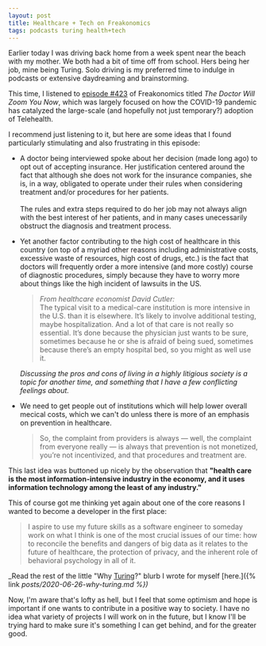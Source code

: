 ```yaml
---
layout: post
title: Healthcare + Tech on Freakonomics
tags: podcasts turing health+tech
---
```


Earlier today I was driving back home from a week spent near the beach with my mother. We both had a bit of time off from school. Hers being her job, mine being Turing. Solo driving is my preferred time to indulge in podcasts or extensive daydreaming and brainstorming.

This time, I listened to [episode \#423](https://freakonomics.com/podcast/telehealth/) of Freakonomics titled _The Doctor Will Zoom You Now_, which was largely focused on how the COVID-19 pandemic has catalyzed the large-scale (and hopefully not just temporary?) adoption of Telehealth.  

I recommend just listening to it, but here are some ideas that I found particularly stimulating and also frustrating in this episode:

* A doctor being interviewed spoke about her decision (made long ago) to opt out of accepting insurance. Her justification centered around the fact that although she does not work for the insurance companies, she is, in a way, obligated to operate under their rules when considering treatment and/or procedures for her patients. <br><br>The rules and extra steps required to do her job may not always align with the best interest of her patients, and in many cases unecessarily obstruct the diagnosis and treatment process.


* Yet another factor contributing to the high cost of healthcare in this country (on top of a myriad other reasons including administrative costs, excessive waste of resources, high cost of drugs, etc.) is the fact that doctors will frequently order a more intensive (and more costly) course of diagnostic procedures, simply because they have to worry more about things like the high incident of lawsuits in the US.

  > _From healthcare economist David Cutler:_ <br>The typical visit to a medical-care institution is more intensive in the U.S. than it is elsewhere. It’s likely to involve additional testing, maybe hospitalization. And a lot of that care is not really so essential. It’s done because the physician just wants to be sure, sometimes because he or she is afraid of being sued, sometimes because there’s an empty hospital bed, so you might as well use it.

  _Discussing the pros and cons of living in a highly litigious society is a topic for another time, and something that I have a few conflicting feelings about._

* We need to get people out of institutions which will help lower overall mecical costs, which we can't do unless there is more of an emphasis on prevention in healthcare.
  > So, the complaint from providers is always — well, the complaint from everyone really — is always that prevention is not monetized, you’re not incentivized, and that procedures and treatment are.

This last idea was buttoned up nicely by the observation that **"health care is the most information-intensive industry in the economy, and it uses information technology among the least of any industry."**

This of course got me thinking yet again about one of the core reasons I wanted to become a developer in the first place:

> I aspire to use my future skills as a software engineer to someday work on what I think is one of the most crucial issues of our time: how to reconcile the benefits and dangers of big data as it relates to the future of healthcare, the protection of privacy, and the inherent role of behavioral psychology in all of it.

_Read the rest of the little "Why [Turing](https://turing.io/)?" blurb I wrote for myself [here.]({% link _posts/2020-06-26-why-turing.md %})_

Now, I'm aware that's lofty as hell, but I feel that some optimism and hope is important if one wants to contribute in a positive way to society. I have no idea what variety of projects I will work on in the future, but I know I'll be trying hard to make sure it's something I can get behind, and for the greater good.
